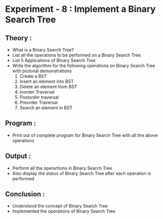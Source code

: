 # Experiment  - 8 : Implement a Binary Search Tree
## Theory :
- What is a Binary Search Tree?
- List all the operations to be performed on a Binary Search Tree.
- List 5 Applications of Binary Search Tree
- Write the algorithm for the following operations on Binary Search Tree with pictorial demonstrations
  1. Create a BST
  2. Insert an element into BST
  3. Delete an element from BST
  4. Inorder Traversal
  5. Postorder traversal
  6. Preorder Traversal
  7. Search an element in BST
## Program :
- Print out of complete program for Binary Search Tree with all the above operations 
## Output :
- Perform all the operartions in Binary Search Tree 
- Also display the status of Binary Search Tree  after each operation is performed
## Conclusion :
- Understood the concept of Binary Search Tree 
- Implemented the operations of Binary Search Tree 
